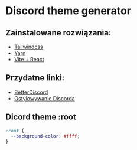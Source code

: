 # Discord theme generator

## Zainstalowane rozwiązania:

- [Tailwindcss](https://tailwindcss.com/)
- [Yarn](https://yarnpkg.com/)
- [Vite + React](https://vite.dev/)

## Przydatne linki:

- [BetterDiscord](https://betterdiscord.app/)
- [Ostylowywanie Discorda](https://docs.betterdiscord.app/themes/)

## Dicord theme :root

```css
:root {
  --background-color: #ffff;
}
```
